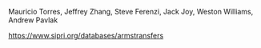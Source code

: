 Mauricio Torres, Jeffrey Zhang, Steve Ferenzi, Jack Joy, Weston Williams, Andrew Pavlak

https://www.sipri.org/databases/armstransfers

